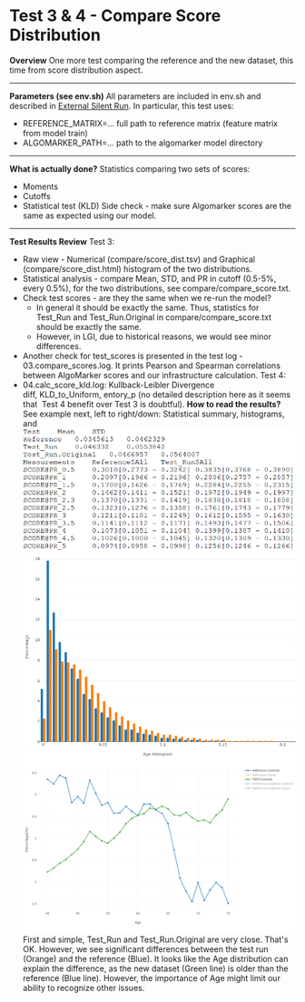# Test 3 & 4 - Compare Score Distribution

**Overview**
One more test comparing the reference and the new dataset, this time from score distribution aspect. 
****
**Parameters (see env.sh)**
All parameters are included in env.sh and described in [External Silent Run](http://confluence:8090/display/WIK/External+Silent+Run).
In particular, this test uses:
- REFERENCE_MATRIX=... full path to reference matrix (feature matrix from model train)
- ALGOMARKER_PATH=... path to the algomarker model directory
****
**What is actually done?**
Statistics comparing two sets of scores:
- Moments
- Cutoffs
- Statistical test (KLD)
Side check - make sure Algomarker scores are the same as expected using our model.
****
**Test Results Review**
Test 3:
- Raw view - Numerical (compare/score_dist.tsv) and Graphical (compare/score_dist.html) histogram of the two distributions.
- Statistical analysis - compare Mean, STD, and PR in cutoff (0.5-5%, every 0.5%), for the two distributions, see compare/compare_score.txt.
- Check test scores - are they the same when we re-run the model?
  - In general it should be exactly the same. Thus, statistics for Test_Run and Test_Run.Original in compare/compare_score.txt should be exactly the same.
  - However, in LGI, due to historical reasons, we would see minor differences.
- Another check for test_scores is presented in the test log - 03.compare_scores.log. It prints Pearson and Spearman correlations between AlgoMarker scores and our infrastructure calculation.
Test 4:
- 04.calc_score_kld.log: Kullback-Leibler Divergence diff, KLD_to_Uniform, entory_p (no detailed description here as it seems that  Test 4 benefit over Test 3 is doubtful).
**How to read the results?**
See example next, left to right/down: Statistical summary, histograms, and 
<img src="/attachments/13926497/13926499.png"/><img src="/attachments/13926497/13926500.png"/><img src="/attachments/13926497/13926501.png"/>
First and simple, Test_Run and Test_Run.Original are very close. That's OK.
However, we see significant differences between the test run (Orange) and the reference (Blue). It looks like the Age distribution can explain the difference, as the new dataset (Green line) is older than the reference (Blue line). However, the importance of Age might limit our ability to recognize other issues.
